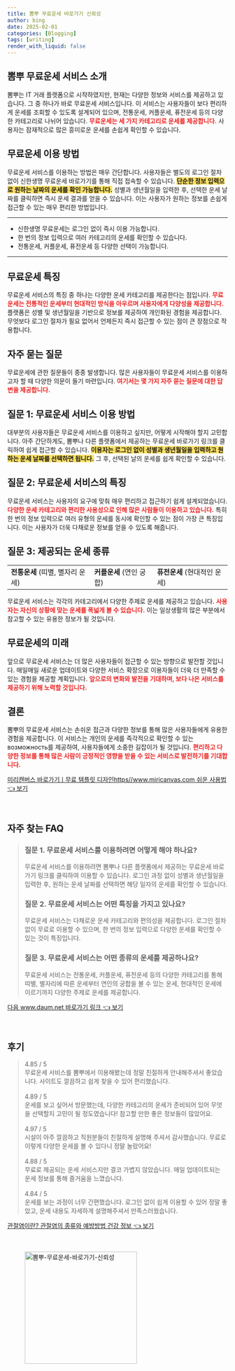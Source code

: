 ```yaml
---
title: 뽐뿌 무료운세 바로가기 신뢰성
author: bing
date: 2025-02-01
categories: [Blogging]
tags: [writing]
render_with_liquid: false
---
```



<h2 id='뽐뿌 무료운세 서비스 소개'>뽐뿌 무료운세 서비스 소개</h2>

<p>뽐뿌는 IT 거래 플랫폼으로 시작하였지만, 현재는 다양한 정보와 서비스를 제공하고 있습니다. 그 중 하나가 바로 무료운세 서비스입니다. 이 서비스는 사용자들이 보다 편리하게 운세를 조회할 수 있도록 설계되어 있으며, 전통운세, 커플운세, 퓨전운세 등의 다양한 카테고리로 나뉘어 있습니다. <b><span style="color: #ee2323;">무료운세는 세 가지 카테고리로 운세를 제공합니다.</span></b> 사용자는 잠재적으로 많은 흥미로운 운세를 손쉽게 확인할 수 있습니다.</p>

<h2 id='무료운세 이용 방법'>무료운세 이용 방법</h2>

<p>무료운세 서비스를 이용하는 방법은 매우 간단합니다. 사용자들은 별도의 로그인 절차 없이 신한생명 무료운세 바로가기를 통해 직접 접속할 수 있습니다. <b><span style="background-color: #ffe066;">단순한 정보 입력으로 원하는 날짜의 운세를 확인 가능합니다.</span></b> 성별과 생년월일을 입력한 후, 선택한 운세 날짜를 클릭하면 즉시 운세 결과를 얻을 수 있습니다. 이는 사용자가 원하는 정보를 손쉽게 접근할 수 있는 매우 편리한 방법입니다.</p>

<hr />

<ul>
    <li>신한생명 무료운세는 로그인 없이 즉시 이용 가능합니다.</li>
    <li>한 번의 정보 입력으로 여러 카테고리의 운세를 확인할 수 있습니다.</li>
    <li>전통운세, 커플운세, 퓨전운세 등 다양한 선택이 가능합니다.</li>
</ul>

<hr />

<h2 id='무료운세 특징'>무료운세 특징</h2>

<p>무료운세 서비스의 특징 중 하나는 다양한 운세 카테고리를 제공한다는 점입니다. <b><span style="color: #ee2323;">무료운세는 전통적인 운세부터 현대적인 방식을 아우르며 사용자에게 다양성을 제공합니다.</span></b> 플랫폼은 성별 및 생년월일을 기반으로 정보를 제공하여 개인화된 경험을 제공합니다. 무엇보다 로그인 절차가 필요 없어서 언제든지 즉시 접근할 수 있는 점이 큰 장점으로 작용합니다.</p>

<h2 id='자주 묻는 질문'>자주 묻는 질문</h2>

<p>무료운세에 관한 질문들이 종종 발생합니다. 많은 사용자들이 무료운세 서비스를 이용하고자 할 때 다양한 의문이 들기 마련입니다. <b><span style="color: #ee2323;">여기서는 몇 가지 자주 묻는 질문에 대한 답변을 제공합니다.</span></b></p>

<h2 id='질문 1: 무료운세 서비스 이용 방법'>질문 1: 무료운세 서비스 이용 방법</h2>

<p>대부분의 사용자들은 무료운세 서비스를 이용하고 싶지만, 어떻게 시작해야 할지 고민합니다. 아주 간단하게도, 뽐뿌나 다른 플랫폼에서 제공하는 무료운세 바로가기 링크를 클릭하여 쉽게 접근할 수 있습니다. <b><span style="background-color: #ffe066;">이용자는 로그인 없이 성별과 생년월일을 입력하고 원하는 운세 날짜를 선택하면 됩니다.</span></b> 그 후, 선택된 날의 운세를 쉽게 확인할 수 있습니다.</p>

<h2 id='질문 2: 무료운세 서비스의 특징'>질문 2: 무료운세 서비스의 특징</h2>

<p>무료운세 서비스는 사용자의 요구에 맞춰 매우 편리하고 접근하기 쉽게 설계되었습니다. <b><span style="color: #ee2323;">다양한 운세 카테고리와 편리한 사용성으로 인해 많은 사람들이 이용하고 있습니다.</span></b> 특히 한 번의 정보 입력으로 여러 유형의 운세를 동시에 확인할 수 있는 점이 가장 큰 특징입니다. 이는 사용자가 더욱 다채로운 정보를 얻을 수 있도록 해줍니다.</p>

<h2 id='질문 3: 제공되는 운세 종류'>질문 3: 제공되는 운세 종류</h2>

<table>
    <tr>
        <td><b>전통운세</b> (띠별, 별자리 운세)</td>
        <td><b>커플운세</b> (연인 궁합)</td>
        <td><b>퓨전운세</b> (현대적인 운세)</td>
    </tr>
</table>

<p>무료운세 서비스는 각각의 카테고리에서 다양한 주제로 운세를 제공하고 있습니다. <b><span style="color: #ee2323;">사용자는 자신의 상황에 맞는 운세를 폭넓게 볼 수 있습니다.</span></b> 이는 일상생활의 많은 부분에서 참고할 수 있는 유용한 정보가 될 것입니다.</p>

<h2 id='무료운세의 미래'>무료운세의 미래</h2>

<p>앞으로 무료운세 서비스는 더 많은 사용자들이 접근할 수 있는 방향으로 발전할 것입니다. 매일매일 새로운 업데이트와 다양한 서비스 확장으로 이용자들이 더욱 더 만족할 수 있는 경험을 제공할 계획입니다. <b><span style="color: #ee2323;">앞으로의 변화와 발전을 기대하며, 보다 나은 서비스를 제공하기 위해 노력할 것입니다.</span></b></p>

<h2 id='결론'>결론</h2>

<p>뽐뿌의 무료운세 서비스는 손쉬운 접근과 다양한 정보를 통해 많은 사용자들에게 유용한 경험을 제공합니다. 이 서비스는 개인의 운세를 즉각적으로 확인할 수 있는 возможность를 제공하여, 사용자들에게 소중한 길잡이가 될 것입니다. <b><span style="color: #ee2323;">편리하고 다양한 정보를 통해 많은 사람이 긍정적인 영향을 받을 수 있는 서비스로 발전하기를 기대합니다.</span></b></p>


<p><a class="click-button" title="미리캔버스 바로가기ㅣ무료 템플릿 디자인https//www.miricanvas.com 쉬운 사용법" href="https://afficreate.github.io/posts/%EB%AF%B8%EB%A6%AC%EC%BA%94%EB%B2%84%EC%8A%A4-%EB%B0%94%EB%A1%9C%EA%B0%80%EA%B8%B0%E3%85%A3%EB%AC%B4%EB%A3%8C-%ED%85%9C%ED%94%8C%EB%A6%BF-%EB%94%94%EC%9E%90%EC%9D%B8httpswww.miricanvas.com-%EC%89%AC%EC%9A%B4-%EC%82%AC%EC%9A%A9%EB%B2%95/" rel="dofollow">미리캔버스 바로가기ㅣ무료 템플릿 디자인https//www.miricanvas.com 쉬운 사용법 👈 보기</a></p><br>
<h2 id='자주_찾는_FAQ'>자주 찾는 FAQ</h2>
<div itemscope="" itemtype="https://schema.org/FAQPage"> 
<blockquote> 
<div itemscope="" itemprop="mainEntity" itemtype="https://schema.org/Question"> 
<h3 itemprop="name">질문 1. 무료운세 서비스를 이용하려면 어떻게 해야 하나요?</h3> 
<div itemscope="" itemprop="acceptedAnswer" itemtype="https://schema.org/Answer"> 
<span itemprop="text"> 
<p>무료운세 서비스를 이용하려면 뽐뿌나 다른 플랫폼에서 제공하는 무료운세 바로가기 링크를 클릭하여 이용할 수 있습니다. 로그인 과정 없이 성별과 생년월일을 입력한 후, 원하는 운세 날짜를 선택하면 해당 일자의 운세를 확인할 수 있습니다.</p> 
</span> 
</div> 
</div> 
<div itemscope="" itemprop="mainEntity" itemtype="https://schema.org/Question"> 
<h3 itemprop="name">질문 2. 무료운세 서비스는 어떤 특징을 가지고 있나요?</h3> 
<div itemscope="" itemprop="acceptedAnswer" itemtype="https://schema.org/Answer"> 
<span itemprop="text"> 
<p>무료운세 서비스는 다채로운 운세 카테고리와 편의성을 제공합니다. 로그인 절차 없이 무료로 이용할 수 있으며, 한 번의 정보 입력으로 다양한 운세를 확인할 수 있는 것이 특징입니다.</p> 
</span> 
</div> 
</div> 
<div itemscope="" itemprop="mainEntity" itemtype="https://schema.org/Question"> 
<h3 itemprop="name">질문 3. 무료운세 서비스는 어떤 종류의 운세를 제공하나요?</h3> 
<div itemscope="" itemprop="acceptedAnswer" itemtype="https://schema.org/Answer"> 
<span itemprop="text"> 
<p>무료운세 서비스는 전통운세, 커플운세, 퓨전운세 등의 다양한 카테고리를 통해 띠별, 별자리에 따른 운세부터 연인의 궁합을 볼 수 있는 운세, 현대적인 운세에 이르기까지 다양한 주제로 운세를 제공합니다.</p> 
</span> 
</div> 
</div> 
</blockquote> 
</div>
<p><a class="click-button" title="다음 www.daum.net 바로가기 링크" href="https://afficreate.github.io/posts/%EB%8B%A4%EC%9D%8C-www.daum.net-%EB%B0%94%EB%A1%9C%EA%B0%80%EA%B8%B0-%EB%A7%81%ED%81%AC/" rel="dofollow">다음 www.daum.net 바로가기 링크 👈 보기</a></p><br>
<h2 id='후기'>후기</h2>
<div itemscope itemtype="https://schema.org/Product">
  <blockquote>
  <div itemprop="review" itemscope itemtype="https://schema.org/Review">
      <div itemprop="reviewRating" itemscope itemtype="https://schema.org/Rating"> <span itemprop="ratingValue">4.85</span> / <span itemprop="bestRating">5</span> </div>
      <span itemprop="reviewBody">무료운세 서비스를 뽐뿌에서 이용해봤는데 정말 친절하게 안내해주셔서 좋았습니다. 사이트도 깔끔하고 쉽게 찾을 수 있어 편리했습니다.</span>
  </div>
  <br>
  <div itemprop="review" itemscope itemtype="https://schema.org/Review">
      <div itemprop="reviewRating" itemscope itemtype="https://schema.org/Rating"> <span itemprop="ratingValue">4.89</span> / <span itemprop="bestRating">5</span> </div>
      <span itemprop="reviewBody">운세를 보고 싶어서 방문했는데, 다양한 카테고리의 운세가 준비되어 있어 무엇을 선택할지 고민이 될 정도였습니다! 참고할 만한 좋은 정보들이 많았어요.</span>
  </div>
  <br>
  <div itemprop="review" itemscope itemtype="https://schema.org/Review">
      <div itemprop="reviewRating" itemscope itemtype="https://schema.org/Rating"> <span itemprop="ratingValue">4.97</span> / <span itemprop="bestRating">5</span> </div>
      <span itemprop="reviewBody">시설이 아주 깔끔하고 직원분들이 친절하게 설명해 주셔서 감사했습니다. 무료로 이렇게 다양한 운세를 볼 수 있다니 정말 놀랐어요!</span>
  </div>
  <br>
  <div itemprop="review" itemscope itemtype="https://schema.org/Review">
      <div itemprop="reviewRating" itemscope itemtype="https://schema.org/Rating"> <span itemprop="ratingValue">4.88</span> / <span itemprop="bestRating">5</span> </div>
      <span itemprop="reviewBody">무료로 제공되는 운세 서비스지만 결코 가볍지 않았습니다. 매일 업데이트되는 운세 정보를 통해 즐거움을 느꼈습니다.</span>
  </div>
  <br>
  <div itemprop="review" itemscope itemtype="https://schema.org/Review">
      <div itemprop="reviewRating" itemscope itemtype="https://schema.org/Rating"> <span itemprop="ratingValue">4.84</span> / <span itemprop="bestRating">5</span> </div>
      <span itemprop="reviewBody">운세를 보는 과정이 너무 간편했습니다. 로그인 없이 쉽게 이용할 수 있어 정말 좋았고, 운세 내용도 자세하게 설명해주셔서 만족스러웠습니다.</span>
  </div>
  </blockquote>
</div>
<p><a class="click-button" title="관절염이란? 관절염의 종류와 예방방법 건강 정보" href="https://afficreate.github.io/posts/%EA%B4%80%EC%A0%88%EC%97%BC%EC%9D%B4%EB%9E%80-%EA%B4%80%EC%A0%88%EC%97%BC%EC%9D%98-%EC%A2%85%EB%A5%98%EC%99%80-%EC%98%88%EB%B0%A9%EB%B0%A9%EB%B2%95-%EA%B1%B4%EA%B0%95-%EC%A0%95%EB%B3%B4/" rel="dofollow">관절염이란? 관절염의 종류와 예방방법 건강 정보 👈 보기</a></p><br>
<figure class="image"><img src="https://afficreate.github.io/assets/img/thumbnail/뽐뿌-무료운세-바로가기-신뢰성.webp" alt="뽐뿌-무료운세-바로가기-신뢰성" width="256" height="256"></figure>